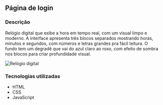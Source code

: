 ## Página de login

### Descrição

Relógio digital que exibe a hora em tempo real, com um visual limpo e moderno. A interface apresenta três blocos separados mostrando horas, minutos e segundos, com números e letras grandes pra fácil leitura. O fundo tem um degradê que vai do azul claro ao roxo, com efeito de sombra nos blocos para criar profundidade visual.

![Relógio digital](https://github.com/user-attachments/assets/3a6f222a-588a-45ea-87a4-43d5c0359c48)

### Tecnologias utilizadas

* HTML
* CSS
* JavaScript
